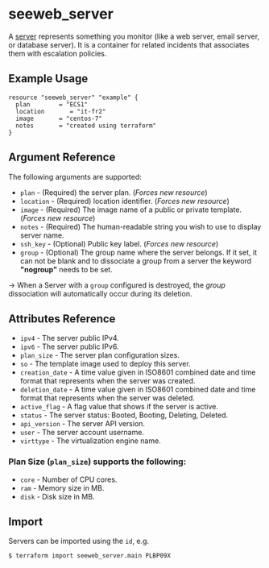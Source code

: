 # seeweb\_server

A [server][1] represents something you monitor (like a web server, email server, or database server). It is a container for related incidents that associates them with escalation policies.


## Example Usage

```hcl
resource "seeweb_server" "example" {
  plan        = "ECS1"
  location       = "it-fr2"
  image       = "centos-7"
  notes       = "created using terraform"
}
```

## Argument Reference

The following arguments are supported:

  * `plan` - (Required) the server plan. (*Forces new resource*)
  * `location` - (Required) location identifier. (*Forces new resource*)
  * `image` - (Required) The image name of a public or private template. (*Forces new resource*)
  * `notes` - (Required) The human-readable string you wish to use to display server name.
  * `ssh_key` - (Optional) Public key label. (*Forces new resource*)
  * `group` - (Optional) The group name where the server belongs. If it set, it can not be blank and to dissociate a group from a server the keyword **"nogroup"** needs to be set.
  
  -> When a Server with a `group` configured is destroyed, the *group* dissociation will automatically occur during its deletion.

## Attributes Reference

* `ipv4` - The server public IPv4.
* `ipv6` - The server public IPv6.
* `plan_size` - The server plan configuration sizes.
* `so` - The template image used to deploy this server.
* `creation_date` - A time value given in ISO8601 combined date and time format that represents when the server was created.
* `deletion_date` - A time value given in ISO8601 combined date and time format that represents when the server was deleted.
* `active_flag` - A flag value that shows if the server is active.
* `status` - The server status: Booted, Booting, Deleting, Deleted.
* `api_version` - The server API version.
* `user` - The server account username.
* `virttype` - The virtualization engine name.

### Plan Size (`plan_size`) supports the following:

* `core` - Number of CPU cores.
* `ram` - Memory size in MB.
* `disk` - Disk size in MB.

## Import

Servers can be imported using the `id`, e.g.

```
$ terraform import seeweb_server.main PLBP09X
```

[1]: https://docs.seeweb.it/ecs/api/#create-new-server
